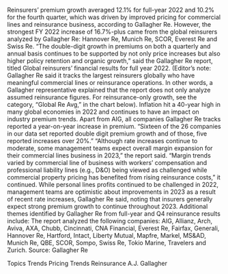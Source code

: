 Reinsurers’ premium growth averaged 12.1% for full-year 2022 and 10.2% for the fourth quarter, which was driven by improved pricing for commercial lines and reinsurance business, according to Gallagher Re.
However, the strongest FY 2022 increase of 16.7%-plus came from the global reinsurers analyzed by Gallagher Re: Hannover Re, Munich Re, SCOR, Everest Re and Swiss Re.
“The double-digit growth in premiums on both a quarterly and annual basis continues to be supported by not only price increases but also higher policy retention and organic growth,” said the Gallagher Re report, titled Global reinsurers’ financial results for full year 2022.
(Editor’s note: Gallagher Re said it tracks the largest reinsurers globally who have meaningful commercial lines or reinsurance operations. In other words, a Gallagher representative explained that the report does not only analyze assumed reinsurance figures. For reinsurance-only growth, see the category, “Global Re Avg,” in the chart below).
Inflation hit a 40-year high in many global economies in 2022 and continues to have an impact on industry premium trends.
Apart from AIG, all companies Gallagher Re tracks reported a year-on-year increase in premium. “Sixteen of the 26 companies in our data set reported double digit premium growth and of those, five reported increases over 20%.”
“Although rate increases continue to moderate, some management teams expect overall margin expansion for their commercial lines business in 2023,” the report said.
“Margin trends varied by commercial line of business with workers’ compensation and professional liability lines (e.g., D&O) being viewed as challenged while commercial property pricing has benefited from rising reinsurance costs,” it continued.
While personal lines profits continued to be challenged in 2022, management teams are optimistic about improvements in 2023 as a result of recent rate increases, Gallagher Re said, noting that insurers generally expect strong premium growth to continue throughout 2023.
Additional themes identified by Gallagher Re from full-year and Q4 reinsurance results include:
The report analyzed the following companies: AIG, Allianz, Arch, Aviva, AXA, Chubb, Cincinnati, CNA Financial, Everest Re, Fairfax, Generali, Hannover Re, Hartford, Intact, Liberty Mutual, Mapfre, Markel, MS&AD, Munich Re, QBE, SCOR, Sompo, Swiss Re, Tokio Marine, Travelers and Zurich.
Source: Gallagher Re

Topics
Trends
Pricing Trends
Reinsurance
A.J. Gallagher
